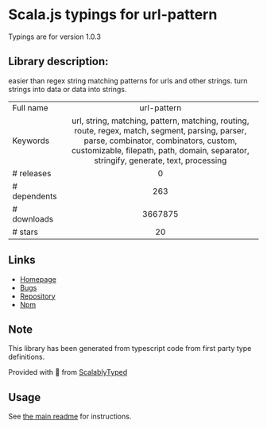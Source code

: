 
# Scala.js typings for url-pattern

Typings are for version 1.0.3

## Library description:
easier than regex string matching patterns for urls and other strings. turn strings into data or data into strings.

|                    |                 |
| ------------------ | :-------------: |
| Full name          | url-pattern |
| Keywords           | url, string, matching, pattern, matching, routing, route, regex, match, segment, parsing, parser, parse, combinator, combinators, custom, customizable, filepath, path, domain, separator, stringify, generate, text, processing |
| # releases         | 0 |
| # dependents       | 263 |
| # downloads        | 3667875 |
| # stars            | 20 |

## Links
- [Homepage](http://github.com/snd/url-pattern)
- [Bugs](http://github.com/snd/url-pattern/issues)
- [Repository](https://github.com/snd/url-pattern)
- [Npm](https://www.npmjs.com/package/url-pattern)
    


## Note
This library has been generated from typescript code from first party type definitions.

Provided with :purple_heart: from [ScalablyTyped](https://github.com/oyvindberg/ScalablyTyped)

## Usage
See [the main readme](../../readme.md) for instructions.


